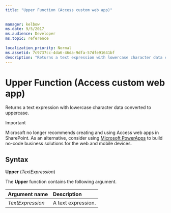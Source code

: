 ```yaml
---
title: "Upper Function (Access custom web app)"
 
 
manager: kelbow
ms.date: 9/5/2017
ms.audience: Developer
ms.topic: reference
  
localization_priority: Normal
ms.assetid: 7c9737cc-4da6-46da-9dfa-57dfe91641bf
description: "Returns a text expression with lowercase character data converted to uppercase."
---
```


# Upper Function (Access custom web app)

Returns a text expression with lowercase character data converted to uppercase.
  
> [!IMPORTANT]
> Microsoft no longer recommends creating and using Access web apps in SharePoint. As an alternative, consider using [Microsoft PowerApps](https://powerapps.microsoft.com/en-us/) to build no-code business solutions for the web and mobile devices. 
  
## Syntax

 **Upper** (*TextExpression*) 
  
The **Upper** function contains the following argument. 
  
|**Argument name**|**Description**|
|:-----|:-----|
| *TextExpression*  <br/> |A text expression.  <br/> |
   

